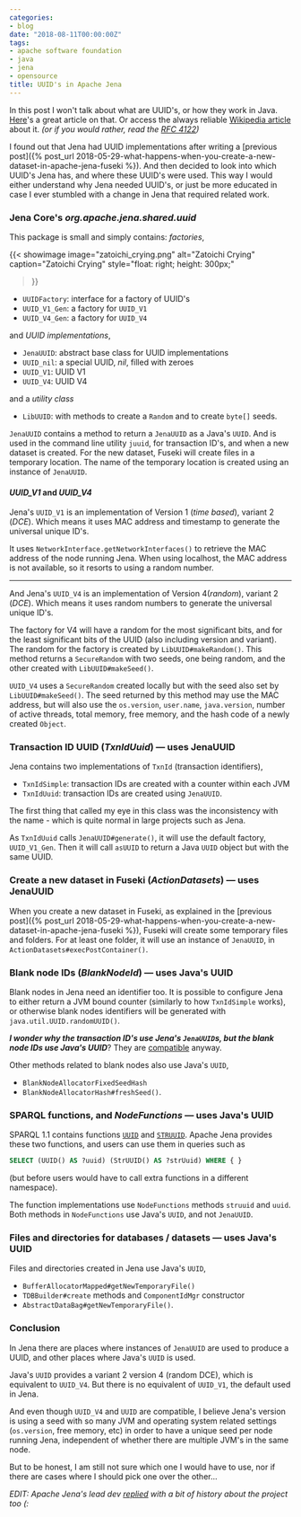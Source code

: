 ```yaml
---
categories:
- blog
date: "2018-08-11T00:00:00Z"
tags:
- apache software foundation
- java
- jena
- opensource
title: UUID's in Apache Jena
---
```


In this post I won't talk about what are UUID's, or how they work in Java.
[Here](https://www.baeldung.com/java-uuid)'s a great article on that. Or access the always reliable [Wikipedia article](https://en.wikipedia.org/wiki/Universally_unique_identifier)
about it. _(or if you would rather, read the [RFC 4122](http://www.ietf.org/rfc/rfc4122.txt))_

I found out that Jena had UUID implementations after writing a 
[previous post]({% post_url 2018-05-29-what-happens-when-you-create-a-new-dataset-in-apache-jena-fuseki %}).
And then decided to look into which UUID's Jena has, and where these UUID's
were used. This way I would either understand why Jena needed UUID's, or
just be more educated in case I ever stumbled with a change in Jena that
required related work.

<!--more-->

### Jena Core's _org.apache.jena.shared.uuid_

This package is small and simply contains: _factories_,

{{< showimage
  image="zatoichi_crying.png"
  alt="Zatoichi Crying"
  caption="Zatoichi Crying"
  style="float: right; height: 300px;"
>}}

- `UUIDFactory`: interface for a factory of UUID's
- `UUID_V1_Gen`: a factory for `UUID_V1`
- `UUID_V4_Gen`: a factory for `UUID_V4`

and _UUID implementations_,

- `JenaUUID`: abstract base class for UUID implementations
- `UUID_nil`: a special UUID, _nil_, filled with zeroes
- `UUID_V1`: UUID V1
- `UUID_V4`: UUID V4

and a _utility class_

- `LibUUID`: with methods to create a `Random` and to create `byte[]` seeds.

`JenaUUID` contains a method to return a `JenaUUID` as a Java's `UUID`. And is used
in the command line utility `juuid`, for transaction ID's, and when a new
dataset is created. For the new dataset, Fuseki will create files in a temporary
location. The name of the temporary location is created using an instance of
`JenaUUID`.

#### _UUID_V1_ and _UUID_V4_

Jena's `UUID_V1` is an implementation of Version 1 (_time based_),
variant 2 (_DCE_). Which means it uses MAC address and
timestamp to generate the universal unique ID's.

It uses `NetworkInterface.getNetworkInterfaces()` to retrieve the MAC
address of the node running Jena. When using localhost, the MAC
address is not available, so it resorts to using a random number.

----

And Jena's `UUID_V4` is an implementation of Version 4(_random_),
variant 2 (_DCE_). Which means it uses random numbers to generate
the universal unique ID's.

The factory for V4 will have a random for the most significant bits,
and for the least significant bits of the UUID (also including version
and variant). The random for the factory is created by `LibUUID#makeRandom()`.
This method returns a `SecureRandom` with two seeds, one being random, and
the other created with `LibUUID#makeSeed()`.

`UUID_V4` uses a `SecureRandom` created locally but with the seed also set by
`LibUUID#makeSeed()`. The seed returned by this method may use the
MAC address, but will also use the `os.version`, `user.name`, `java.version`,
number of active threads, total memory, free memory, and the hash code
of a newly created `Object`.

### Transaction ID UUID (_TxnIdUuid_) &mdash; uses JenaUUID

Jena contains two implementations of `TxnId` (transaction identifiers),

- `TxnIdSimple`: transaction IDs are created with a counter within each JVM
- `TxnIdUuid`: transaction IDs are created using `JenaUUID`.

The first thing that called my eye in this class was the inconsistency with the
name - which is quite normal in large projects such as Jena.

As `TxnIdUuid` calls `JenaUUID#generate()`, it will use the default factory,
`UUID_V1_Gen`. Then it will call `asUUID` to return a Java `UUID` object but
with the same UUID.

### Create a new dataset in Fuseki (_ActionDatasets_) &mdash; uses JenaUUID

When you create a new dataset in Fuseki, as explained in the
[previous post]({% post_url 2018-05-29-what-happens-when-you-create-a-new-dataset-in-apache-jena-fuseki %}),
Fuseki will create some temporary files and folders. For at least one folder, it will
use an instance of `JenaUUID`, in `ActionDatasets#execPostContainer()`.

### Blank node IDs (_BlankNodeId_) &mdash; uses Java's UUID

Blank nodes in Jena need an identifier too. It is possible to configure Jena
to either return a JVM bound counter (similarly to how `TxnIdSimple` works),
or otherwise blank nodes identifiers will be generated with
`java.util.UUID.randomUUID()`.

_**I wonder why the transaction ID's use Jena's `JenaUUID`s, but the blank
node IDs use Java's UUID**_? They are [compatible](https://github.com/apache/jena/blob/7b011c30b6bf54db44b5b14408f103009adbdd67/jena-core/src/test/java/org/apache/jena/shared/uuid/TestUUID_JRE.java) anyway.

Other methods related to blank nodes also use Java's `UUID`,

- `BlankNodeAllocatorFixedSeedHash`
- `BlankNodeAllocatorHash#freshSeed()`.

### SPARQL functions, and _NodeFunctions_ &mdash; uses Java's UUID

SPARQL 1.1 contains functions [`UUID`](https://www.w3.org/TR/sparql11-query/#func-uuid) and
[`STRUUID`](https://www.w3.org/TR/sparql11-query/#func-struuid). Apache Jena provides
these two functions, and users can use them in queries such as

```sql
SELECT (UUID() AS ?uuid) (StrUUID() AS ?strUuid) WHERE { }
```

(but before users would have to call extra functions in a different namespace).

The function implementations use `NodeFunctions` methods `struuid` and `uuid`. Both methods in
`NodeFunctions` use Java's `UUID`, and not `JenaUUID`.

### Files and directories for databases / datasets &mdash; uses Java's UUID

Files and directories created in Jena use Java's `UUID`,

- `BufferAllocatorMapped#getNewTemporaryFile()`
- `TDBBuilder#create` methods and `ComponentIdMgr` constructor
- `AbstractDataBag#getNewTemporaryFile()`.

### Conclusion

In Jena there are places where instances of `JenaUUID` are used to produce a
UUID, and other places where Java's `UUID` is used.

Java's `UUID` provides a variant 2 version 4 (random DCE), which is equivalent to
`UUID_V4`. But there is no equivalent of `UUID_V1`, the default used in Jena.

And even though `UUID_V4` and `UUID` are compatible, I believe Jena's version is using
a seed with so many JVM and operating system related settings (`os.version`, free memory, etc)
in order to have a unique seed per node running Jena, independent of whether there
are multiple JVM's in the same node.

But to be honest, I am still not sure which one I would have to use, nor if there are
cases where I should pick one over the other...

_EDIT: Apache Jena's lead dev [replied](https://markmail.org/thread/vnys264p4c6lkc6l#query:+page:1+mid:raa7gaxconcnqbzp+state:results) with a bit of history about the project too (:_
